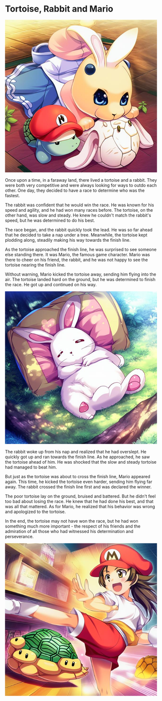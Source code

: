 # Tortoise, Rabbit and Mario

![Untitled](e4148544-b8e0-11ed-b656-00163e008cc0_00000.LVJGPzEZ.jpg)

Once upon a time, in a faraway land, there lived a tortoise and a rabbit. They were both very competitive and were always looking for ways to outdo each other. One day, they decided to have a race to determine who was the fastest.

The rabbit was confident that he would win the race. He was known for his speed and agility, and he had won many races before. The tortoise, on the other hand, was slow and steady. He knew he couldn't match the rabbit's speed, but he was determined to do his best.

The race began, and the rabbit quickly took the lead. He was so far ahead that he decided to take a nap under a tree. Meanwhile, the tortoise kept plodding along, steadily making his way towards the finish line.

As the tortoise approached the finish line, he was surprised to see someone else standing there. It was Mario, the famous game character. Mario was there to cheer on his friend, the rabbit, and he was not happy to see the tortoise nearing the finish line.

Without warning, Mario kicked the tortoise away, sending him flying into the air. The tortoise landed hard on the ground, but he was determined to finish the race. He got up and continued on his way.

![Untitled](38aef788-b8e1-11ed-aca5-00163e008cc0_00001.Agr9yv4D.jpg)

The rabbit woke up from his nap and realized that he had overslept. He quickly got up and ran towards the finish line. As he approached, he saw the tortoise ahead of him. He was shocked that the slow and steady tortoise had managed to beat him.

But just as the tortoise was about to cross the finish line, Mario appeared again. This time, he kicked the tortoise even harder, sending him flying far away. The rabbit crossed the finish line first and was declared the winner.

The poor tortoise lay on the ground, bruised and battered. But he didn't feel too bad about losing the race. He knew that he had done his best, and that was all that mattered. As for Mario, he realized that his behavior was wrong and apologized to the tortoise.

In the end, the tortoise may not have won the race, but he had won something much more important - the respect of his friends and the admiration of all those who had witnessed his determination and perseverance.

![Untitled](577e93ee-b8e1-11ed-b058-00163e008cc0_00002.kbm3dLBR.jpg)

